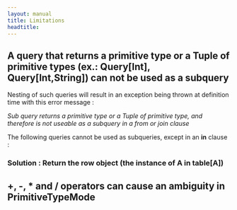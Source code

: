 ```yaml
---
layout: manual
title: Limitations
headtitle:
---
```


A query that returns a primitive type or a Tuple of primitive types (ex.: Query\[Int\], Query\[Int,String\]) **can not** be used as a subquery
----------------------------------------------------------------------------------------------------------------------------------------------

Nesting of such queries will result in an exception being thrown at
definition time with this error message :

*Sub query returns a primitive type or a Tuple of primitive type, and
therefore is not useable as a subquery in a from or join clause*

<script type="syntaxhighlighter" class="brush: scala">

\<!\[CDATA\[

class Person(val firstName: val age: Int)

ASchema extends Schema {  
val people = table\[Person\]  
}

\]\]\>

</script>

The following queries cannot be used as subqueries, except in an **in**
clause :

<script type="syntaxhighlighter" class="brush: scala">

\<!\[CDATA\[

val peopleQuery1 =  
from(people)(p =\> select(p.age))

val peopleQuery2 =  
from(people)(p =\> select(p.age, p.name))

// NOT OK in a from clause :  
from(peopleQuery1)(x =\> select(x))  
from(peopleQuery2)(x =\> select(x.\_1))

// results in runtime error:  
// Sub query returns a primitive type or a Tuple of primitive type, and
therefore  
// is not useable as a subquery in a from or join clause

// OK in an IN clause :  
from(aTable)(t =\> t.aField in (peopleQuery1))

\]\]\>

</script>

### Solution : Return the row object (the instance of A in table\[A\])

<script type="syntaxhighlighter" class="brush: scala">

\<!\[CDATA\[

// this query is not nestable (in a from clause) :  
val nonNestablePeopleQuery1 =  
from(people)(p =\> select(p.age))

// this one is :  
val nestablePeopleQuery1 =  
from(people)(p =\> select(p))

// therefore nesting in a ‘from’ is possible :  
from(nestablePeopleQuery1)(x =\> select(x.age))

// unlike this one, which will fail at definition time :  
from(nonNestablePeopleQuery1)(x =\> select(x))

// this kind of nesting is possible (provided of course that the  
// type of aField is compatible with p.age) :  
from(t)(x =\> where(x.aField in (nonNestablePeopleQuery1)) select(x))

\]\]\>

</script>

+, -, \* and / operators can cause an ambiguity in PrimitiveTypeMode
--------------------------------------------------------------------

<script type="syntaxhighlighter" class="brush: scala">

\<!\[CDATA\[

// Not OK :  
val q1 = people.where(p=\> p.age + 1 \> 40)

// OK :  
val q2 = people.where(p=\> p.age plus 1 gt 40)

\]\]\>

</script>
